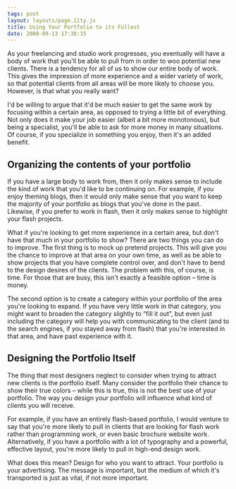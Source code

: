 ```yaml
---
tags: post
layout: layouts/page.11ty.js
title: Using Your Portfolio to its Fullest
date: 2008-09-13 17:30:15
---
```


As your freelancing and studio work progresses, you eventually will have a body of work that you'll be able to pull from in order to woo potential new clients. There is a tendency for all of us to show our entire body of work. This gives the impression of more experience and a wider variety of work, so that potential clients from all areas will be more likely to choose you. However, is that what you really want?

<!-- excerpt -->

I'd be willing to argue that it'd be much easier to get the same work by focusing within a certain area, as opposed to trying a little bit of everything. Not only does it make your job easier (albeit a bit more monotonous), but being a specialist, you'll be able to ask for more money in many situations. Of course, if you specialize in something you enjoy, then it's an added benefit.

## Organizing the contents of your portfolio

If you have a large body to work from, then it only makes sense to include the kind of work that you'd like to be continuing on. For example, if you enjoy theming blogs, then it would only make sense that you want to keep the majority of your portfolio as blogs that you've done in the past. Likewise, if you prefer to work in flash, then it only makes sense to highlight your flash projects.

What if you're looking to get more experience in a certain area, but don't have that much in your portfolio to show? There are two things you can do to improve. The first thing is to mock up pretend projects. This will give you the chance to improve at that area on your own time, as well as be able to show projects that you have complete control over, and don't have to bend to the design desires of the clients. The problem with this, of course, is time. For those that are busy, this isn't exactly a feasible option – time is money.

The second option is to create a category within your portfolio of the area you're looking to expand. If you have very little work in that category, you might want to broaden the category slightly to “fill it out”, but even just including the category will help you with communicating to the client (and to the search engines, if you stayed away from flash) that you're interested in that area, and have past experience with it.

## Designing the Portfolio Itself

The thing that most designers neglect to consider when trying to attract new clients is the portfolio itself. Many consider the portfolio their chance to show their true colors – while this is true, this is not the best use of your portfolio. The way you design your portfolio will influence what kind of clients you will receive.

For example, if you have an entirely flash-based portfolio, I would venture to say that you're more likely to pull in clients that are looking for flash work rather than programming work, or even basic brochure website work. Alternatively, if you have a portfolio with a lot of typography and a powerful, effective layout, you're more likely to pull in high-end design work.

What does this mean? Design for who you want to attract. Your portfolio is your advertising. The message is important, but the medium of which it's transported is just as vital, if not more important.
